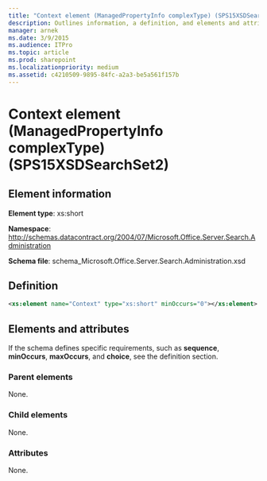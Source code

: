 ```yaml
---
title: "Context element (ManagedPropertyInfo complexType) (SPS15XSDSearchSet2)"
description: Outlines information, a definition, and elements and attributes for the Context element in Sharepoint.
manager: arnek
ms.date: 3/9/2015
ms.audience: ITPro
ms.topic: article
ms.prod: sharepoint
ms.localizationpriority: medium
ms.assetid: c4210509-9895-84fc-a2a3-be5a561f157b
---
```


# Context element (ManagedPropertyInfo complexType) (SPS15XSDSearchSet2)

 
  
## Element information
**Element type**: xs:short

**Namespace**: http://schemas.datacontract.org/2004/07/Microsoft.Office.Server.Search.Administration

**Schema file**: schema_Microsoft.Office.Server.Search.Administration.xsd
   
## Definition

```XML
<xs:element name="Context" type="xs:short" minOccurs="0"></xs:element>

```

## Elements and attributes

If the schema defines specific requirements, such as **sequence**, **minOccurs**, **maxOccurs**, and **choice**, see the definition section. 
  
### Parent elements

None.
  
### Child elements

None.
  
### Attributes

None.
  

